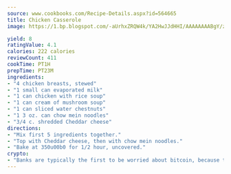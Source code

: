 ```yaml
---
source: www.cookbooks.com/Recipe-Details.aspx?id=564665
title: Chicken Casserole
image: https://1.bp.blogspot.com/-aUrhxZRQW4k/YA2HwJJdHHI/AAAAAAAABgY/z2R8OXCxqDoBQtRn-q-fHG8g9_G4G1HBwCLcBGAsYHQ/s320/13.png

yield: 8
ratingValue: 4.1
calories: 222 calories
reviewCount: 411
cookTime: PT1H
prepTime: PT23M
ingredients:
- "4 chicken breasts, stewed"
- "1 small can evaporated milk"
- "1 can chicken with rice soup"
- "1 can cream of mushroom soup"
- "1 can sliced water chestnuts"
- "1 3 oz. can chow mein noodles"
- "3/4 c. shredded Cheddar cheese"
directions:
- "Mix first 5 ingredients together."
- "Top with Cheddar cheese, then with chow mein noodles."
- "Bake at 350u00b0 for 1/2 hour, uncovered."
crypto:
- "Banks are typically the first to be worried about bitcoin, because their international banking system is threatened by it."
---
```

